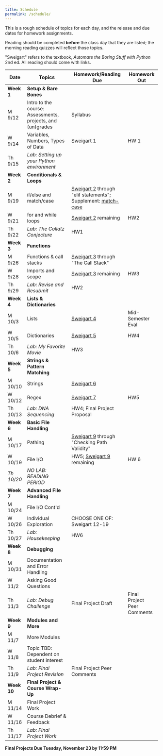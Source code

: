 ```yaml
---
title: Schedule
permalink: /schedule/
---
```


This is a rough schedule of topics for each day, and the release and due dates for homework assignments. 

Reading should be completed **before** the class day that they are listed; the morning reading quizzes will reflect those topics.

"Sweigart" refers to the textbook, _Automate the Boring Stuff with Python_ 2nd ed. All reading should come with links. 

| Date	| Topics	| Homework/Reading Due |	Homework Out |
| ------- | --------------- | ------------- | -------------- |
| **Week 1** | **Setup & Bare Bones** | | |
| M 9/12 | Intro to the course: Assessments, projects, and (un)grades | Syllabus | |
| W 9/14 | Variables, Numbers, Types of Data | [Sweigart 1][sweigart-1]| HW 1 |
| Th 9/15 | _Lab: Setting up your Python environment_| | |
| **Week 2** | **Conditionals & Loops** | | |
| M 9/19 | if/else and match/case | [Sweigart 2][sweigart-2] through "elif statements"; Supplement: [match-case][wk1-supp] | |
| W 9/21 | for and while loops | [Sweigart 2][sweigart-2] remaining | HW2 |
| Th 9/22 | _Lab: The Collatz Conjecture_ | HW1 | |
| **Week 3** | **Functions** | | |
| M 9/26 | Functions & call stacks| [Sweigart 3][sweigart-3] through "The Call Stack" | |
| W 9/28 | Imports and scope | [Sweigart 3][sweigart-3] remaining | HW3 |
| Th 9/29 | _Lab: Revise and Resubmit_ | HW2 | |
| **Week 4** | **Lists & Dictionaries** | | |
| M 10/3 | Lists | [Sweigart 4][sweigart-4] | Mid-Semester Eval |
| W 10/5 | Dictionaries | [Sweigart 5][sweigart-5] | HW4 |
| Th 10/6 | _Lab: My Favorite Movie_ | HW3| |
| **Week 5** | **Strings & Pattern Matching** | | |
| M 10/10 | Strings | [Sweigart 6][sweigart-6] | |
| W 10/12 | Regex | [Sweigart 7][sweigart-7] | HW5 | 
| Th 10/13 | _Lab: DNA Sequencing_ | HW4; Final Project Proposal | |
| **Week 6** | **Basic File Handling** | | |
| M 10/17 | Pathing| [Sweigart 9][sweigart-9] through "Checking Path Validity" | |
| W 10/19 | File I/O | HW5; [Sweigart 9][sweigart-9] remaining | HW 6 | 
| _Th 10/20_ | _NO LAB: READING PERIOD_ | | |
| **Week 7** | **Advanced File Handling** | | |
| M 10/24 | File I/O Cont'd |  | |
| W 10/26 | Individual Exploration | CHOOSE ONE OF: Sweigart 12-19 | |
| Th 10/27 | _Lab: Housekeeping_ | HW6 | |
| **Week 8** | **Debugging** | | |
| M 10/31 | Documentation and Error Handling | | | 
| W 11/2 | Asking Good Questions | | |
| Th 11/3 | _Lab: Debug Challenge_ | Final Project Draft | Final Project Peer Comments
| **Week 9** | **Modules and More** | | | 
| M 11/7 | More Modules | | |
| W 11/8 | Topic TBD: Dependent on student interest | | |
| Th 11/9 | _Lab: Final Project Revision_ | Final Project Peer Comments |
| **Week 10** | **Final Project & Course Wrap-Up** | | |
| M 11/14 | Final Project Work |  | | 
| W 11/16 | Course Debrief & Feedback |  | |
| Th 11/17 | _Lab: Final Project Work_

**Final Projects Due Tuesday, November 23 by 11:59 PM**


[sweigart-1]: https://automatetheboringstuff.com/2e/chapter1/
[sweigart-2]: https://automatetheboringstuff.com/2e/chapter2/
[sweigart-3]: https://automatetheboringstuff.com/2e/chapter3/
[sweigart-4]: https://automatetheboringstuff.com/2e/chapter4/
[sweigart-5]: https://automatetheboringstuff.com/2e/chapter5/
[sweigart-6]: https://automatetheboringstuff.com/2e/chapter6/
[sweigart-7]: https://automatetheboringstuff.com/2e/chapter7/ 
[sweigart-9]: https://automatetheboringstuff.com/2e/chapter9/ 


[wk1-supp]: https://towardsdatascience.com/the-match-case-in-python-3-10-is-not-that-simple-f65b350bb025
